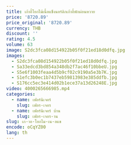 ```yaml
---
title: เก้าอี้โยกไม้เนื้อแข็งนอร์ดิกเก้าอี้พักผ่อนหวาย
price: '8720.89'
price_original: '8720.89'
currency: THB
discount: ''
rating: 4.5
volume: 63
image: S2dc3fca08d154922b05f0f21ed18d0dfq.jpg
images:
  - S2dc3fca08d154922b05f0f21ed18d0dfq.jpg
  - Sa33edcd3bd854a348db2f7ac46f10bbeU.jpg
  - S5e6f1003feaa4d5b9cf02c9190a5e3b7K.jpg
  - S1efc3b0ec1b7437eb59813983e385ddfb.jpg
  - S176cc5ec3e414d02b1ece37a13d26248E.jpg
video: 4000265666985.mp4
categories:
  - name: เฟอร์นิเจอร์
    slug: เฟอร-เจอร
  - name: เฟอร์นิเจอร์ บ้าน
    slug: เฟอร-เจอร-าน
slug: เก-าอ-โยกไม-เน-อแข
encode: oCqYZ00
lang: th
---
```

  